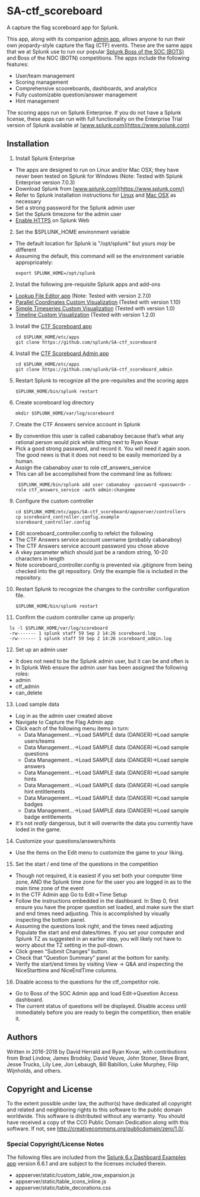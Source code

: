 
# SA-ctf_scoreboard
A capture the flag scoreboard app for Splunk.

This app, along with its companion [admin app](https://github.com/splunk/SA-ctf_scoreboard_admin), allows anyone to run their own jeopardy-style capture the flag (CTF) events. These are the same apps that we at Splunk use to run our popular [Splunk Boss of the SOC (BOTS)](https://www.splunk.com/blog/2017/09/06/what-you-need-to-know-about-boss-of-the-soc.html) and Boss of the NOC (BOTN) competitions. The apps include the following features:
  * User/team management
  * Scoring management
  * Comprehensive scooreboards, dashboards, and analytics
  * Fully customizable question/answer management
  * Hint management
 
The scoring apps run on Splunk Enterprise. If you do not have a Splunk license, these apps can run with full functionality on the Enterprise Trial version of Splunk available at [www.splunk.com](https://www.splunk.com)

## Installation
1.	Install Splunk Enterprise 
  * The apps are designed to run on Linux and/or Mac OSX; they have never been tested on Splunk for Windows (Note: Tested with Splunk Enterprise version 7.0.3)
  * Download Splunk from [www.splunk.com](https://www.splunk.com/) 
  * Refer to Splunk installation instructions for [Linux](http://docs.splunk.com/Documentation/Splunk/7.0.3/Installation/InstallonLinux) and [Mac OSX](http://docs.splunk.com/Documentation/Splunk/7.0.3/Installation/InstallonMacOS) as necessary 
  * Set a strong password for the Splunk admin user
  * Set the Splunk timezone for the admin user
  * [Enable HTTPS](http://docs.splunk.com/Documentation/Splunk/7.0.3/Security/TurnonbasicencryptionwithSplunkWeb) on Splunk Web
   
 2. Set the $SPLUNK_HOME environment variable
  * The default location for Splunk is "/opt/splunk" but yours *may* be different
  * Assuming the default, this command will se the environment variable approprioately:
       ```
      export SPLUNK_HOME=/opt/splunk
      ```
2.	Install the following pre-requisite Splunk apps and add-ons
  * [Lookup File Editor app](https://splunkbase.splunk.com/app/1724/) (Note: Tested with version 2.7.0)
  * [Parallel Coordinates Custom Visualization](https://splunkbase.splunk.com/app/3137/) (Tested with version 1.10)
  * [Simple Timeseries Custom Visualization](https://splunkbase.splunk.com/app/3436/) (Tested with version 1.0)
  * [Timeline Custom Visualization](https://splunkbase.splunk.com/app/3120/) (Tested with version 1.2.0)

3.	Install the [CTF Scoreboard app](https://github.com/daveherrald/SA-ctf_scoreboard)
    ```
    cd $SPLUNK_HOME/etc/apps
    git clone https://github.com/splunk/SA-ctf_scoreboard
    ```

4.	Install the [CTF Scoreboard Admin app](https://github.com/daveherrald/SA-ctf_scoreboard_admin)
    ```
    cd $SPLUNK_HOME/etc/apps
    git clone https://github.com/splunk/SA-ctf_scoreboard_admin
    ```
5.	Restart Splunk to recognize all the pre-requisites and the scoring apps
    ```
    $SPLUNK_HOME/bin/splunk restart
    ```
7.	Create scoreboard log directory 
    ```
    mkdir $SPLUNK_HOME/var/log/scoreboard
    ```
8.	Create the CTF Answers service account in Splunk
  * By convention this user is called cabanaboy because that’s what any rational person would pick while sitting next to Ryan Kovar
  * Pick a good strong password, and record it. You will need it again soon. The good news is that it does not need to be easily memorized by a human.
  * Assign the cabanaboy user to role ctf_answers_service
  * This can all be accomplished from the command line as follows:
    ```
     $SPLUNK_HOME/bin/splunk add user cabanaboy -password <password> -role ctf_answers_service -auth admin:changeme
    ```
 9.	Configure the custom controller 
    ```
    cd $SPLUNK_HOME/etc/apps/SA-ctf_scoreboard/appserver/controllers
    cp scoreboard_controller.config.example scoreboard_controller.config
    ```

  * Edit scoreboard_controller.config to refelct the following 
  * The  CTF Answers service account username (probably cabanaboy) 
  * The  CTF Answers service account password you chose above
  * A vkey parameter which should just be a random string, 10-20 characters in length
  * Note scoreboard_controller.config is prevented via .gitignore from being checked into the git repository. Only the example file is included in the repository.

10. Restart Splunk to recognize the changes to the controller configuration file.
    ```
    $SPLUNK_HOME/bin/splunk restart
    ```

11.	Confirm the custom controller came up properly: 
   ```
    ls -l $SPLUNK_HOME/var/log/scoreboard
    -rw------- 1 splunk staff 59 Sep 2 14:26 scoreboard.log
    -rw------- 1 splunk staff 59 Sep 2 14:26 scoreboard_admin.log
   ```

12.	Set up an admin user 
  * It does not need to be *the* Splunk admin user, but it can be and often is
  * In Splunk Web ensure the admin user has been assigned the following roles: 
  * admin
  * ctf_admin
  * can_delete
    
13. Load sample data
  * Log in as the admin user created above
  * Navigate to Capture the Flag Admin app
  * Click each of the following menu items in turn:
    * Data Management...->Load SAMPLE data (DANGER)->Load sample users/teams
    * Data Management...->Load SAMPLE data (DANGER)->Load sample questions
    * Data Management...->Load SAMPLE data (DANGER)->Load sample answers
    * Data Management...->Load SAMPLE data (DANGER)->Load sample hints
    * Data Management...->Load SAMPLE data (DANGER)->Load sample hint entitlements
    * Data Management...->Load SAMPLE data (DANGER)->Load sample badges
    * Data Management...->Load SAMPLE data (DANGER)->Load sample badge entitlements
  * It's not _really_ dangerous, but it will overwrite the data you currently have loded in the game.

14. Customize your questions/answers/hints
  * Use the items on the Edit menu to customize the game to your liking.
  
15. Set the start / end time of the questions in the competition
  * Though not required, it is easiest if you set both your computer time zone, AND the Splunk time zone for the user you are logged in as to the main time zone of the event
  * In the CTF Admin app Go to Edit->Time Setup
  * Follow the instructions embedded in the dashboard. In Step 0, first ensure you have the proper question set loaded, and make sure the start and end times need adjusting. This is accomplished by visually inspecting the bottom panel.
  * Assuming the questions look right, and the times need adjusting
  * Populate the start and end dates/times. If you set your computer and Splunk TZ as suggested in an earlier step, you will likely not have to worry about the TZ setting in the pull-down.
  * Click green “Submit Changes” button.
  * Check that “Question Summary” panel at the bottom for sanity.
  * Verify the start/end times by visiting View -> Q&A and inspecting the NiceStarttime and NiceEndTime columns.
  
16.	Disable access to the questions for the ctf_competitor role.
  * Go to Boss of the SOC Admin app and load Edit->Question Access dashboard.
  * The current status of questions will be displayed. Disable access until immediately before you are ready to begin the competition, then enable it.
  
## Authors
Written in 2016-2018 by David Herrald and Ryan Kovar, with contributions from Brad Lindow, James Brodsky, David Veuve, John Stoner, Steve Brant, Jesse Trucks, Lily Lee, Jon Lebaugh, Bill Babillon, Luke Murphey, Filip Wijnholds, and others.

## Copyright and License
To the extent possible under law, the author(s) have dedicated
all copyright and related and neighboring rights to this software
to the public domain worldwide. This software is distributed
without any warranty. You should have received a copy of the CC0
Public Domain Dedication along with this software. If not, see
http://creativecommons.org/publicdomain/zero/1.0/.

 
### Special Copyright/License Notes

The following files are included from the [Splunk 6.x Dashboard Examples app](https://splunkbase.splunk.com/app/1603/) version 6.6.1 and are subject to the licenses included therein.
 * appserver/static/custom_table_row_expansion.js
 * appserver/static/table_icons_inline.js
 * appserver/static/table_decorations.css 

 
 
  


